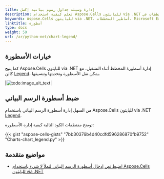 ```yaml
---
title: إدارة وسيلة جداول رسوم بيانية إكسل
description: تعلم كيفية استخدام Aspose.Cells للبايثون via .NET للاستفادة الفعالة وتخصيص أساطير المخططات في Microsoft Excel. يشرح دليلنا الشامل وظيفة الأسطورة، وكيفية الوصول إليها وتعديلها، بالإضافة إلى تحسين التصور وفهم البيانات مع الأساطير.
keywords: Aspose.Cells للبايثون via .NET، أساطير المخططات، Microsoft Excel، التصور، فهم البيانات.
linktitle: أسطورة
type: docs
weight: 50
url: /ar/python-net/chart-legend/
---
```


## **خيارات الأسطورة**
كما يتيح Aspose.Cells للبايثون via .NET إدارة أسطورة المخطط أثناء التشغيل، مع كائن [Legend](https://reference.aspose.com/cells/python-net/aspose.cells.charts/legend/)، يمكن نقل الأسطورة وتحديثها وتنسيقها.

|![todo:image_alt_text](chart_legend.png)|

## **ضبط أسطورة الرسم البياني**
من السهل إدارة أسطورة الرسم البياني باستخدام Aspose.Cells للبايثون via .NET [Legend](https://reference.aspose.com/cells/python-net/aspose.cells.charts/legend/).

توضح مقتطفات الكود التالية كيفية إدارة الأسطورة:


{{< gist "aspose-cells-gists" "7bb30376b4d40cdfd596286870fb9752" "Charts-chart_legend.py" >}}

## **مواضيع متقدمة**
- [اضبط نص إدخال أسطورة الرسم البياني لتملأ لا شيء باستخدام Aspose.Cells للبايثون via .NET](/cells/ar/python-net/set-text-of-chart-legend-entry-fill-to-none-using-aspose-cells/)
